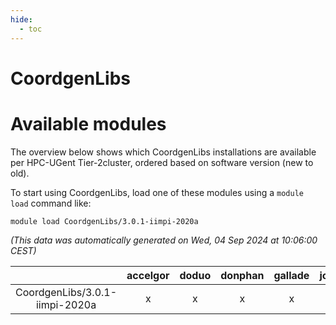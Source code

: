 ```yaml
---
hide:
  - toc
---
```


CoordgenLibs
============

# Available modules


The overview below shows which CoordgenLibs installations are available per HPC-UGent Tier-2cluster, ordered based on software version (new to old).

To start using CoordgenLibs, load one of these modules using a `module load` command like:

```shell
module load CoordgenLibs/3.0.1-iimpi-2020a
```

*(This data was automatically generated on Wed, 04 Sep 2024 at 10:06:00 CEST)*  

| |accelgor|doduo|donphan|gallade|joltik|shinx|skitty|
| :---: | :---: | :---: | :---: | :---: | :---: | :---: | :---: |
|CoordgenLibs/3.0.1-iimpi-2020a|x|x|x|x|x|-|x|
